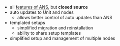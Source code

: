 - all [features of ANS](https://github.com/cryon-io/ans/wiki), but __closed source__
- auto updates to Unit and nodes
    - allows better control of auto updates than ANS
- templated setups 
    - simplified migration and reinstallation
    - ability to share setup templates
- simplified setup and management of multiple nodes 